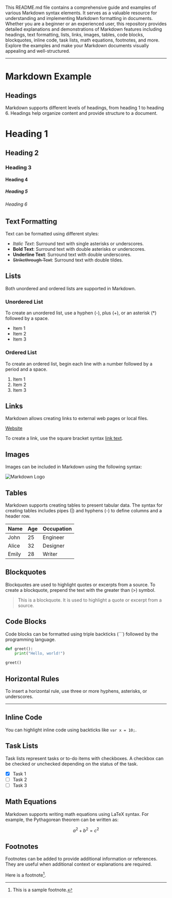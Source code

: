 This README.md file contains a comprehensive guide and examples of various Markdown syntax elements. It serves as a valuable resource for understanding and implementing Markdown formatting in documents. Whether you are a beginner or an experienced user, this repository provides detailed explanations and demonstrations of Markdown features including headings, text formatting, lists, links, images, tables, code blocks, blockquotes, inline code, task lists, math equations, footnotes, and more. Explore the examples and make your Markdown documents visually appealing and well-structured.

---

# Markdown Example

## Headings

Markdown supports different levels of headings, from heading 1 to heading 6. Headings help organize content and provide structure to a document.

# Heading 1
## Heading 2
### Heading 3
#### Heading 4
##### Heading 5
###### Heading 6

## Text Formatting

Text can be formatted using different styles:
- *Italic Text*: Surround text with single asterisks or underscores.
- **Bold Text**: Surround text with double asterisks or underscores.
- __Underline Text__: Surround text with double underscores.
- ~~Strikethrough Text~~: Surround text with double tildes.

## Lists

Both unordered and ordered lists are supported in Markdown.

### Unordered List

To create an unordered list, use a hyphen (-), plus (+), or an asterisk (*) followed by a space.

- Item 1
- Item 2
- Item 3

### Ordered List

To create an ordered list, begin each line with a number followed by a period and a space.

1. Item 1
2. Item 2
3. Item 3

## Links

Markdown allows creating links to external web pages or local files.

[Website](https://daringfireball.net/projects/markdown/)

To create a link, use the square bracket syntax [link text](URL).

## Images

Images can be included in Markdown using the following syntax:

![Markdown Logo](https://upload.wikimedia.org/wikipedia/commons/4/48/Markdown-mark.svg)

## Tables

Markdown supports creating tables to present tabular data. The syntax for creating tables includes pipes (|) and hyphens (-) to define columns and a header row.

| Name   | Age | Occupation |
|--------|-----|------------|
| John   | 25  | Engineer   |
| Alice  | 32  | Designer   |
| Emily  | 28  | Writer     |

## Blockquotes

Blockquotes are used to highlight quotes or excerpts from a source. To create a blockquote, prepend the text with the greater than (>) symbol.

> This is a blockquote. It is used to highlight a quote or excerpt from a source.

## Code Blocks

Code blocks can be formatted using triple backticks (```) followed by the programming language.

```python
def greet():
    print("Hello, world!")

greet()
```

## Horizontal Rules

To insert a horizontal rule, use three or more hyphens, asterisks, or underscores.

---

## Inline Code

You can highlight inline code using backticks like `var x = 10;`.

## Task Lists

Task lists represent tasks or to-do items with checkboxes. A checkbox can be checked or unchecked depending on the status of the task.

- [x] Task 1
- [ ] Task 2
- [ ] Task 3

## Math Equations

Markdown supports writing math equations using LaTeX syntax. For example, the Pythagorean theorem can be written as:

$$a^2 + b^2 = c^2$$

## Footnotes

Footnotes can be added to provide additional information or references. They are useful when additional context or explanations are required.

Here is a footnote[^1].

[^1]: This is a sample footnote.
